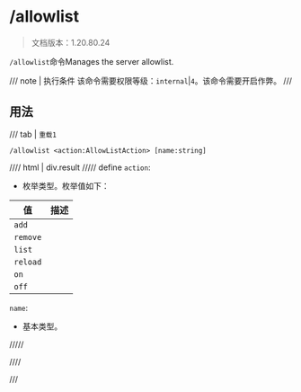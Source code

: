 # /allowlist

> 文档版本：1.20.80.24

`/allowlist`命令Manages the server allowlist.

/// note | 执行条件
该命令需要权限等级：`internal`|`4`。该命令需要开启作弊。
///

## 用法

/// tab | `重载1`
```mcfunction
/allowlist <action:AllowListAction> [name:string]
```

//// html | div.result
///// define
`action`: <!-- md:samp AllowListAction -->

- 枚举类型。枚举值如下：

|值|描述|
|---|---|
|`add`||
|`remove`||
|`list`||
|`reload`||
|`on`||
|`off`||


`name`: <!-- md:samp string -->

- 基本类型。


/////

////

///
